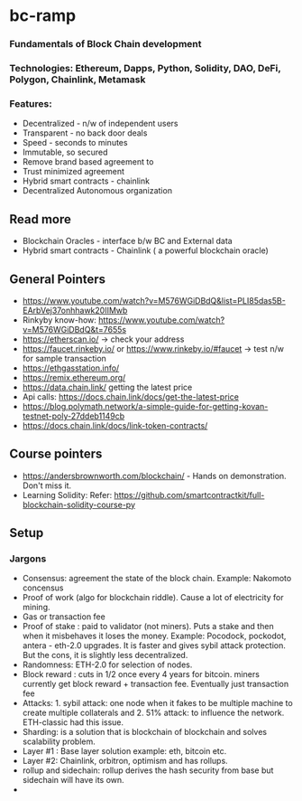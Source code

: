# bc-ramp
### Fundamentals of Block Chain development
### Technologies: Ethereum, Dapps, Python, Solidity, DAO, DeFi, Polygon, Chainlink, Metamask

### Features:
* Decentralized - n/w of independent users
* Transparent - no back door deals
* Speed - seconds to minutes
* Immutable, so secured
* Remove brand based agreement to 
* Trust minimized agreement
* Hybrid smart contracts - chainlink
* Decentralized Autonomous organization

## Read more
* Blockchain Oracles  - interface b/w BC and External data
* Hybrid smart contracts - Chainlink ( a powerful blockchain oracle)


## General Pointers
* https://www.youtube.com/watch?v=M576WGiDBdQ&list=PLI85das5B-EArbVej37onhhawk20IIMwb
* Rinkyby know-how: https://www.youtube.com/watch?v=M576WGiDBdQ&t=7655s 
* https://etherscan.io/ -> check your address
* https://faucet.rinkeby.io/ or https://www.rinkeby.io/#faucet -> test n/w for sample transaction
* https://ethgasstation.info/
* https://remix.ethereum.org/
* https://data.chain.link/ getting the latest price
* Api calls: https://docs.chain.link/docs/get-the-latest-price 
* https://blog.polymath.network/a-simple-guide-for-getting-kovan-testnet-poly-27ddeb1149cb
* https://docs.chain.link/docs/link-token-contracts/


## Course pointers
* https://andersbrownworth.com/blockchain/ - Hands on demonstration. Don't miss it.
* Learning Solidity: Refer: https://github.com/smartcontractkit/full-blockchain-solidity-course-py



## Setup


### Jargons
* Consensus: agreement the state of the block chain. Example: Nakomoto concensus
* Proof of work (algo for blockchain riddle). Cause a lot of electricity for mining.
* Gas or transaction fee
* Proof of stake : paid to validator (not miners). Puts a stake and then when it misbehaves it loses the money. Example: Pocodock, pockodot, antera - eth-2.0 upgrades. It is faster and gives sybil attack protection. But the cons, it is slightly less decentralized.
* Randomness: ETH-2.0 for selection of nodes.
* Block reward : cuts in 1/2 once every 4 years for bitcoin. miners currently get block reward + transaction fee. Eventually just transaction fee
* Attacks: 1. sybil attack: one node when it fakes to be multiple machine to create multiple collaterals and 2. 51% attack: to influence the network. ETH-classic had this issue.
* Sharding: is a solution that is blockchain of blockchain and solves scalability problem.
* Layer #1 : Base layer solution example: eth, bitcoin etc. 
* Layer #2: Chainlink, orbitron, optimism and has rollups.
* rollup and sidechain: rollup derives the hash security from base but sidechain will have its own. 
* 